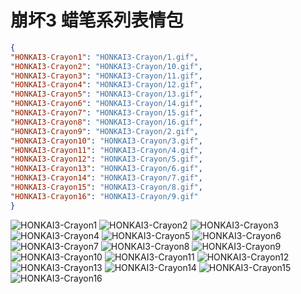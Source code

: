 # 崩坏3 蜡笔系列表情包

```json
{
"HONKAI3-Crayon1": "HONKAI3-Crayon/1.gif",
"HONKAI3-Crayon2": "HONKAI3-Crayon/10.gif",
"HONKAI3-Crayon3": "HONKAI3-Crayon/11.gif",
"HONKAI3-Crayon4": "HONKAI3-Crayon/12.gif",
"HONKAI3-Crayon5": "HONKAI3-Crayon/13.gif",
"HONKAI3-Crayon6": "HONKAI3-Crayon/14.gif",
"HONKAI3-Crayon7": "HONKAI3-Crayon/15.gif",
"HONKAI3-Crayon8": "HONKAI3-Crayon/16.gif",
"HONKAI3-Crayon9": "HONKAI3-Crayon/2.gif",
"HONKAI3-Crayon10": "HONKAI3-Crayon/3.gif",
"HONKAI3-Crayon11": "HONKAI3-Crayon/4.gif",
"HONKAI3-Crayon12": "HONKAI3-Crayon/5.gif",
"HONKAI3-Crayon13": "HONKAI3-Crayon/6.gif",
"HONKAI3-Crayon14": "HONKAI3-Crayon/7.gif",
"HONKAI3-Crayon15": "HONKAI3-Crayon/8.gif",
"HONKAI3-Crayon16": "HONKAI3-Crayon/9.gif"
}
```

![HONKAI3-Crayon1](https://valinecdn.bili33.top/HONKAI3-Crayon/1.gif)
![HONKAI3-Crayon2](https://valinecdn.bili33.top/HONKAI3-Crayon/10.gif)
![HONKAI3-Crayon3](https://valinecdn.bili33.top/HONKAI3-Crayon/11.gif)
![HONKAI3-Crayon4](https://valinecdn.bili33.top/HONKAI3-Crayon/12.gif)
![HONKAI3-Crayon5](https://valinecdn.bili33.top/HONKAI3-Crayon/13.gif)
![HONKAI3-Crayon6](https://valinecdn.bili33.top/HONKAI3-Crayon/14.gif)
![HONKAI3-Crayon7](https://valinecdn.bili33.top/HONKAI3-Crayon/15.gif)
![HONKAI3-Crayon8](https://valinecdn.bili33.top/HONKAI3-Crayon/16.gif)
![HONKAI3-Crayon9](https://valinecdn.bili33.top/HONKAI3-Crayon/2.gif)
![HONKAI3-Crayon10](https://valinecdn.bili33.top/HONKAI3-Crayon/3.gif)
![HONKAI3-Crayon11](https://valinecdn.bili33.top/HONKAI3-Crayon/4.gif)
![HONKAI3-Crayon12](https://valinecdn.bili33.top/HONKAI3-Crayon/5.gif)
![HONKAI3-Crayon13](https://valinecdn.bili33.top/HONKAI3-Crayon/6.gif)
![HONKAI3-Crayon14](https://valinecdn.bili33.top/HONKAI3-Crayon/7.gif)
![HONKAI3-Crayon15](https://valinecdn.bili33.top/HONKAI3-Crayon/8.gif)
![HONKAI3-Crayon16](https://valinecdn.bili33.top/HONKAI3-Crayon/9.gif)